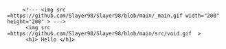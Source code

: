 
<p align="right">
        
         
         <!--- <img src =https://github.com/Slayer98/Slayer98/blob/main/_main.gif width="200" height="200" > --->
          <img src =https://github.com/Slayer98/Slayer98/blob/main/src/void.gif  > 
          <h1> Hello </h1>

</p>


<!---# Hello --->
